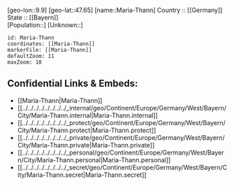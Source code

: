 ﻿---
location: [47.65,9.9] 
mapzoom: [7,12] 
mapmarker: city 
type: City
tags:
- geo/City


SpocWebEntityId: 32281
isDeleted: false
confidential: public

---
[geo-lon::9.9] 
[geo-lat::47.65] 
[name::Maria-Thann] 
Country :: [[Germany]]  
State :: [[Bayern]]  
[Population::] 
[Unknown::] 


```leaflet
id: Maria-Thann
coordinates: [[Maria-Thann]] 
markerFile: [[Maria-Thann]] 
defaultZoom: 11 
maxZoom: 18
```


## Confidential Links & Embeds: 
- [[Maria-Thann|Maria-Thann]]  
- [[../../../../../../../../_internal/geo/Continent/Europe/Germany/West/Bayern/City/Maria-Thann.internal|Maria-Thann.internal]] 
- [[../../../../../../../../_protect/geo/Continent/Europe/Germany/West/Bayern/City/Maria-Thann.protect|Maria-Thann.protect]] 
- [[../../../../../../../../_private/geo/Continent/Europe/Germany/West/Bayern/City/Maria-Thann.private|Maria-Thann.private]] 
- [[../../../../../../../../_personal/geo/Continent/Europe/Germany/West/Bayern/City/Maria-Thann.personal|Maria-Thann.personal]] 
- [[../../../../../../../../_secret/geo/Continent/Europe/Germany/West/Bayern/City/Maria-Thann.secret|Maria-Thann.secret]] 
